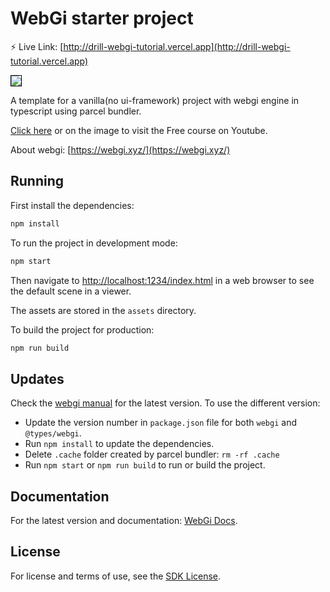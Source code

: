 # WebGi starter project

⚡️ Live Link: [http://drill-webgi-tutorial.vercel.app](http://drill-webgi-tutorial.vercel.app)

<a href="http://drill-webgi-tutorial.vercel.app"><img src="assets/images/preview.jpg" style="border: 1px solid black"></a>

A template for a vanilla(no ui-framework) project with webgi engine in typescript using parcel bundler.

[Click here](https://www.youtube.com/watch?v=mpTZbJPYZas) or on the image to visit the Free course on Youtube.  

About webgi: [https://webgi.xyz/](https://webgi.xyz/)

## Running
First install the dependencies:
```bash
npm install
```

To run the project in development mode:
```bash
npm start
```
Then navigate to [http://localhost:1234/index.html](http://localhost:1234/index.html) in a web browser to see the default scene in a viewer.

The assets are stored in the `assets` directory.

To build the project for production:
```bash
npm run build
```

## Updates
Check the [webgi manual](https://webgi.xyz/docs/manual/#sdk-links) for the latest version.
To use the different version:
* Update the version number in `package.json` file for both `webgi` and `@types/webgi`.
* Run `npm install` to update the dependencies.
* Delete `.cache` folder created by parcel bundler: `rm -rf .cache`
* Run `npm start` or `npm run build` to run or build the project.

## Documentation
For the latest version and documentation: [WebGi Docs](https://webgi.xyz/docs/).

## License 
For license and terms of use, see the [SDK License](https://webgi.xyz/docs/license).
